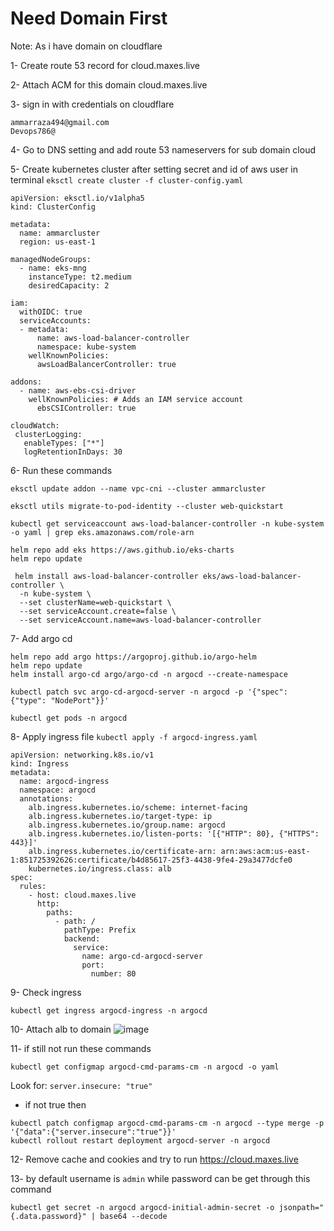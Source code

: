 # Need Domain First

Note: As i have domain on cloudflare 

1- Create route 53 record for cloud.maxes.live

2- Attach ACM for this domain cloud.maxes.live

3- sign in with credentials on cloudflare
```
ammarraza494@gmail.com
Devops786@
```
4- Go to DNS setting and add route 53 nameservers for sub domain cloud

5- Create kubernetes cluster after setting secret and id of aws user in terminal 
``eksctl create cluster -f cluster-config.yaml``

```
apiVersion: eksctl.io/v1alpha5
kind: ClusterConfig

metadata:
  name: ammarcluster
  region: us-east-1

managedNodeGroups:
  - name: eks-mng
    instanceType: t2.medium
    desiredCapacity: 2

iam:
  withOIDC: true
  serviceAccounts:
  - metadata:
      name: aws-load-balancer-controller
      namespace: kube-system
    wellKnownPolicies:
      awsLoadBalancerController: true

addons:
  - name: aws-ebs-csi-driver
    wellKnownPolicies: # Adds an IAM service account
      ebsCSIController: true
      
cloudWatch:
 clusterLogging:
   enableTypes: ["*"]
   logRetentionInDays: 30
```

6- Run these commands
```
eksctl update addon --name vpc-cni --cluster ammarcluster

eksctl utils migrate-to-pod-identity --cluster web-quickstart

kubectl get serviceaccount aws-load-balancer-controller -n kube-system -o yaml | grep eks.amazonaws.com/role-arn

helm repo add eks https://aws.github.io/eks-charts
helm repo update

 helm install aws-load-balancer-controller eks/aws-load-balancer-controller \
  -n kube-system \
  --set clusterName=web-quickstart \
  --set serviceAccount.create=false \
  --set serviceAccount.name=aws-load-balancer-controller
```
7- Add argo cd 
```
helm repo add argo https://argoproj.github.io/argo-helm
helm repo update
helm install argo-cd argo/argo-cd -n argocd --create-namespace

```

```
kubectl patch svc argo-cd-argocd-server -n argocd -p '{"spec": {"type": "NodePort"}}'
```

```
kubectl get pods -n argocd
```
8- Apply ingress file ``kubectl apply -f argocd-ingress.yaml``
```
apiVersion: networking.k8s.io/v1
kind: Ingress
metadata:
  name: argocd-ingress
  namespace: argocd
  annotations:
    alb.ingress.kubernetes.io/scheme: internet-facing
    alb.ingress.kubernetes.io/target-type: ip
    alb.ingress.kubernetes.io/group.name: argocd
    alb.ingress.kubernetes.io/listen-ports: '[{"HTTP": 80}, {"HTTPS": 443}]'
    alb.ingress.kubernetes.io/certificate-arn: arn:aws:acm:us-east-1:851725392626:certificate/b4d85617-25f3-4438-9fe4-29a3477dcfe0
    kubernetes.io/ingress.class: alb
spec:
  rules:
    - host: cloud.maxes.live
      http:
        paths:
          - path: /
            pathType: Prefix
            backend:
              service:
                name: argo-cd-argocd-server
                port:
                  number: 80
```

9- Check ingress
```
kubectl get ingress argocd-ingress -n argocd
```
10- Attach alb to domain 
![image](https://github.com/user-attachments/assets/1c16352f-7499-43da-ba12-8d268b7a4d08)

11- if still not run these commands

```
kubectl get configmap argocd-cmd-params-cm -n argocd -o yaml
```
Look for:
``server.insecure: "true"``

- if not true then
```
kubectl patch configmap argocd-cmd-params-cm -n argocd --type merge -p '{"data":{"server.insecure":"true"}}'
kubectl rollout restart deployment argocd-server -n argocd
```

12- Remove cache and cookies and try to run https://cloud.maxes.live

13- by default username is ``admin`` while password can be get through this command
```
kubectl get secret -n argocd argocd-initial-admin-secret -o jsonpath="{.data.password}" | base64 --decode
```










